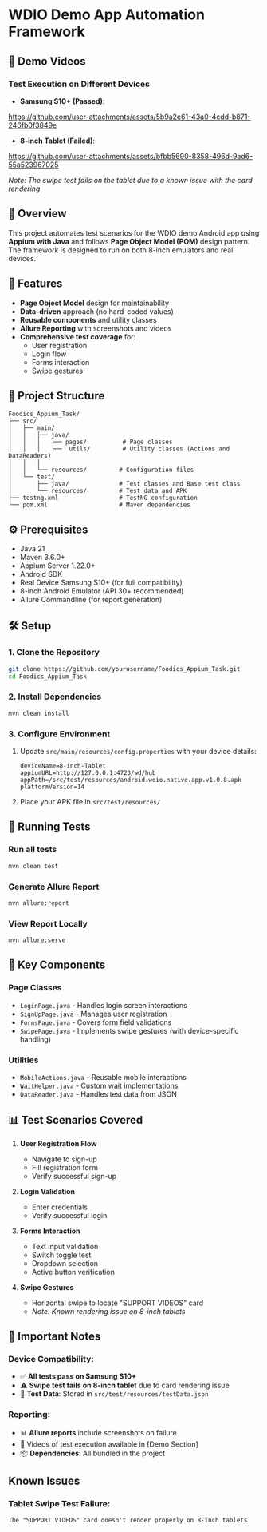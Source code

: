 # WDIO Demo App Automation Framework

## 🎥 Demo Videos
### Test Execution on Different Devices
- **Samsung S10+ (Passed)**: 


https://github.com/user-attachments/assets/5b9a2e61-43a0-4cdd-b871-246fb0f3849e


- **8-inch Tablet (Failed)**:
  

https://github.com/user-attachments/assets/bfbb5690-8358-496d-9ad6-55a523967025



*Note: The swipe test fails on the tablet due to a known issue with the card rendering*

## 📝 Overview
This project automates test scenarios for the WDIO demo Android app using **Appium with Java** and follows **Page Object Model (POM)** design pattern. The framework is designed to run on both 8-inch emulators and real devices.

## 🚀 Features
- **Page Object Model** design for maintainability
- **Data-driven** approach (no hard-coded values)
- **Reusable components** and utility classes
- **Allure Reporting** with screenshots and videos
- **Comprehensive test coverage** for:
  - User registration
  - Login flow
  - Forms interaction
  - Swipe gestures
    
## 📁 Project Structure
```
Foodics_Appium_Task/
├── src/
│   ├── main/
│   │   ├── java/
│   │   │   ├── pages/          # Page classes
│   │   │   └──  utils/         # Utility classes (Actions and DataReaders)
│   │   │  
│   │   └── resources/         # Configuration files
│   └── test/
│       ├── java/              # Test classes and Base test class
│       └── resources/         # Test data and APK
├── testng.xml                 # TestNG configuration
└── pom.xml                    # Maven dependencies
```

## ⚙️ Prerequisites
- Java 21
- Maven 3.6.0+
- Appium Server 1.22.0+
- Android SDK
- Real Device Samsung S10+ (for full compatibility)
- 8-inch Android Emulator (API 30+ recommended)
- Allure Commandline (for report generation)

## 🛠️ Setup

### 1. Clone the Repository
```bash
git clone https://github.com/yourusername/Foodics_Appium_Task.git
cd Foodics_Appium_Task
```

### 2. Install Dependencies
```bash
mvn clean install
```

### 3. Configure Environment
1. Update `src/main/resources/config.properties` with your device details:
   ```properties
   deviceName=8-inch-Tablet
   appiumURL=http://127.0.0.1:4723/wd/hub
   appPath=/src/test/resources/android.wdio.native.app.v1.0.8.apk
   platformVersion=14
   ```

2. Place your APK file in `src/test/resources/`

## 🧪 Running Tests
###  Run all tests
```bash
mvn clean test
```

### Generate Allure Report
```bash
mvn allure:report
```

### View Report Locally
```bash
mvn allure:serve
```

## 🔧 Key Components
### Page Classes
- `LoginPage.java` - Handles login screen interactions
- `SignUpPage.java` - Manages user registration
- `FormsPage.java` - Covers form field validations
- `SwipePage.java` - Implements swipe gestures (with device-specific handling)

### Utilities
- `MobileActions.java` - Reusable mobile interactions
- `WaitHelper.java` - Custom wait implementations
- `DataReader.java` - Handles test data from JSON

## 📊 Test Scenarios Covered
1. **User Registration Flow**
   - Navigate to sign-up
   - Fill registration form
   - Verify successful sign-up

2. **Login Validation**
   - Enter credentials
   - Verify successful login

3. **Forms Interaction**
   - Text input validation
   - Switch toggle test
   - Dropdown selection
   - Active button verification

4. **Swipe Gestures**
   - Horizontal swipe to locate "SUPPORT VIDEOS" card
   - *Note: Known rendering issue on 8-inch tablets*


## 📌 Important Notes

### Device Compatibility:
- ✅ **All tests pass on Samsung S10+**
- ⚠️ **Swipe test fails on 8-inch tablet** due to card rendering issue
- 📂 **Test Data**: Stored in `src/test/resources/testData.json`

### Reporting:
- 📊 **Allure reports** include screenshots on failure
- 🎥 Videos of test execution available in [Demo Section]
- 📦 **Dependencies**: All bundled in the project

## Known Issues

### Tablet Swipe Test Failure:
```text
The "SUPPORT VIDEOS" card doesn't render properly on 8-inch tablets

